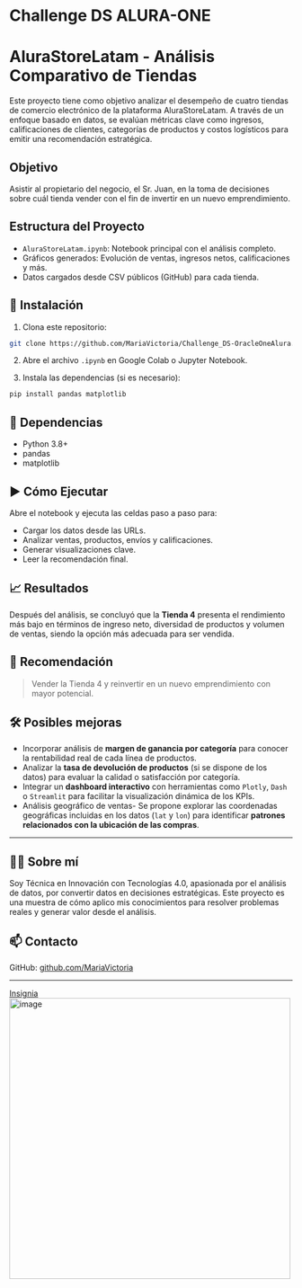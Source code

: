 # Challenge DS ALURA-ONE


# AluraStoreLatam - Análisis Comparativo de Tiendas

Este proyecto tiene como objetivo analizar el desempeño de cuatro tiendas de comercio electrónico de la plataforma AluraStoreLatam. A través de un enfoque basado en datos, se evalúan métricas clave como ingresos, calificaciones de clientes, categorías de productos y costos logísticos para emitir una recomendación estratégica.

## Objetivo

Asistir al propietario del negocio, el Sr. Juan, en la toma de decisiones sobre cuál tienda vender con el fin de invertir en un nuevo emprendimiento.

## Estructura del Proyecto

- `AluraStoreLatam.ipynb`: Notebook principal con el análisis completo.
- Gráficos generados: Evolución de ventas, ingresos netos, calificaciones y más.
- Datos cargados desde CSV públicos (GitHub) para cada tienda.

## 🚀 Instalación

1. Clona este repositorio:

```bash
git clone https://github.com/MariaVictoria/Challenge_DS-OracleOneAlura.git
````

2. Abre el archivo `.ipynb` en Google Colab o Jupyter Notebook.

3. Instala las dependencias (si es necesario):

```bash
pip install pandas matplotlib
```

## 🧩 Dependencias

* Python 3.8+
* pandas
* matplotlib

## ▶️ Cómo Ejecutar

Abre el notebook y ejecuta las celdas paso a paso para:

* Cargar los datos desde las URLs.
* Analizar ventas, productos, envíos y calificaciones.
* Generar visualizaciones clave.
* Leer la recomendación final.

## 📈 Resultados

Después del análisis, se concluyó que la **Tienda 4** presenta el rendimiento más bajo en términos de ingreso neto, diversidad de productos y volumen de ventas, siendo la opción más adecuada para ser vendida.

## 📌 Recomendación

> Vender la Tienda 4 y reinvertir en un nuevo emprendimiento con mayor potencial.

## 🛠️ Posibles mejoras

* Incorporar análisis de **margen de ganancia por categoría** para conocer la rentabilidad real de cada línea de productos.
* Analizar la **tasa de devolución de productos** (si se dispone de los datos) para evaluar la calidad o satisfacción por categoría.
* Integrar un **dashboard interactivo** con herramientas como `Plotly`, `Dash` o `Streamlit` para facilitar la visualización dinámica de los KPIs.
* Análisis geográfico de ventas- Se propone explorar las coordenadas geográficas incluidas en los datos (`lat` y `lon`) para identificar **patrones relacionados con la ubicación de las compras**.

---

## 👩‍💻 Sobre mí

Soy Técnica en Innovación con Tecnologías 4.0, apasionada por el análisis de datos, por convertir datos en decisiones estratégicas. Este proyecto es una muestra de cómo aplico mis conocimientos para resolver problemas reales y generar valor desde el análisis.

## 📫 Contacto
GitHub: [github.com/MariaVictoria](https://github.com/MariaVictoria)

---


[Insignia](https://raw.githubusercontent.com/MariaVictoria/challenge_AmigoSecreto_OracleOneAlura/refs/heads/main/assets/insignia/insignia.webp) <img width="500" height="500" alt="image" src="https://github.com/user-attachments/assets/77883fa5-dd7d-48b0-b60c-a86f6d4b45b3" />



